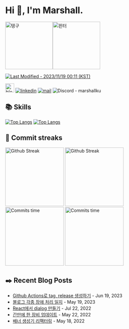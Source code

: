 # Hi 👋, I'm Marshall.

<img src="https://i.imgur.com/pnEPoyq.gif" alt="탱구" height="150" /><img src="https://i.imgur.com/RCIDFOf.gif" alt="윈터" height="150" />

[<img src="https://img.shields.io/badge/Last%20Modified-2023/11/19%2000:11%20(KST)-%23121212?style=flat" alt="Last Modified - 2023/11/19 00:11 (KST)" />](https://github.com/marshallku/marshallku/blob/master/scripts/random-image.sh)

[<img height="28" src="https://marshallku.github.io/marshallku/assets/icons/blog-badge.svg" alt="blog logo" />][blog] [![linkedin](https://img.shields.io/badge/LinkedIn-0077B5?style=for-the-badge&logo=linkedin&logoColor=white)](https://www.linkedin.com/in/marshallku/) [![mail](https://img.shields.io/badge/MAIL-F9E000?style=for-the-badge&logo=GMAIL&logoColor=%23000000)](mailto:marshall@kakao.com) ![Discord - marshallku](https://img.shields.io/badge/marshallku-7289da?style=for-the-badge&logo=DISCORD&logoColor=fff)

## 📚 Skills

[<img src="https://github-readme-stats.vercel.app/api/top-langs/?username=marshallku&langs_count=12&layout=compact&theme=onedark&hide_border=true" alt="Top Langs" />](https://github.com/anuraghazra/github-readme-stats#gh-dark-mode-only) [<img src="https://github-readme-stats.vercel.app/api/top-langs/?username=marshallku&langs_count=12&layout=compact&theme=solarized-light&hide_border=true" alt="Top Langs" />](https://github.com/anuraghazra/github-readme-stats#gh-light-mode-only)

## 💜 Commit streaks

[<img src="https://github-readme-streak-stats.herokuapp.com/?user=marshallku&theme=onedark&border=00000000" alt="Github Streak" height="185" />](https://git.io/streak-stats#gh-dark-mode-only) [<img src="https://github-readme-streak-stats.herokuapp.com/?user=marshallku&theme=solarized-light&border=00000000" alt="Github Streak" height="185" />](https://git.io/streak-stats#gh-light-mode-only) [<img src="https://github-profile-summary-cards.vercel.app/api/cards/productive-time?username=marshallku&theme=onedark&utcOffset=9" alt="Commits time" height="185" />](https://github.com/vn7n24fzkq/github-profile-summary-cards#gh-dark-mode-only) [<img src="https://github-profile-summary-cards.vercel.app/api/cards/productive-time?username=marshallku&theme=solarized&utcOffset=9" alt="Commits time" height="185" />](https://github.com/vn7n24fzkq/github-profile-summary-cards#gh-light-mode-only)

## ✒️ Recent Blog Posts

<!-- Blog-Post -->

- [Github Actions로 tag, release 생성하기](https://marshallku.com/dev/github-actions%eb%a1%9c-tag-release-%ec%83%9d%ec%84%b1%ed%95%98%ea%b8%b0) - Jun 19, 2023
- [블로그 각종 장애 처리 일지](https://marshallku.com/dev/%eb%b8%94%eb%a1%9c%ea%b7%b8-%ea%b0%81%ec%a2%85-%ec%9e%a5%ec%95%a0-%ec%b2%98%eb%a6%ac-%ec%9d%bc%ec%a7%80) - May 19, 2023
- [React에서 dialog 만들기](https://marshallku.com/dev/react%ec%97%90%ec%84%9c-dialog-%eb%a7%8c%eb%93%a4%ea%b8%b0) - Jul 22, 2022
- [간만에 한 장비 업데이트](https://marshallku.com/chat/%ea%b0%84%eb%a7%8c%ec%97%90-%ed%95%9c-%ec%9e%a5%eb%b9%84-%ec%97%85%eb%8d%b0%ec%9d%b4%ed%8a%b8) - May 22, 2022
- [배너 생성기 리팩터링](https://marshallku.com/dev/%eb%b0%b0%eb%84%88-%ec%83%9d%ec%84%b1%ea%b8%b0-%eb%a6%ac%ed%8c%a9%ed%84%b0%eb%a7%81) - May 18, 2022

<!-- Blog-Post -->

[blog]: https://marshallku.com
